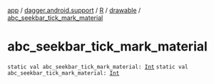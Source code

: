 [app](../../../index.md) / [dagger.android.support](../../index.md) / [R](../index.md) / [drawable](index.md) / [abc_seekbar_tick_mark_material](./abc_seekbar_tick_mark_material.md)

# abc_seekbar_tick_mark_material

`static val abc_seekbar_tick_mark_material: `[`Int`](https://kotlinlang.org/api/latest/jvm/stdlib/kotlin/-int/index.html)
`static val abc_seekbar_tick_mark_material: `[`Int`](https://kotlinlang.org/api/latest/jvm/stdlib/kotlin/-int/index.html)
